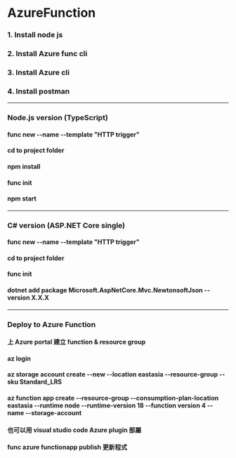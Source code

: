 # AzureFunction

### 1. Install node js
### 2. Install Azure func cli
### 3. Install Azure cli
### 4. Install postman
---
### Node.js version (TypeScript)
#### func new --name <ProjectName> --template "HTTP trigger"
#### cd to project folder
#### npm install
#### func init <ProjectName>
#### <Write codes>
#### npm start
---
### C# version (ASP.NET Core single)
#### func new --name <ProjectName> --template "HTTP trigger"
#### cd to project folder
#### func init <ProjectName>
#### dotnet add package Microsoft.AspNetCore.Mvc.NewtonsoftJson --version X.X.X
---
### Deploy to Azure Function
#### 上 Azure portal 建立 function & resource group
#### az login
#### az storage account create --new <AccountName> --location eastasia --resource-group <ResourceGroupName> --sku Standard_LRS
#### az function app create --resource-group <ResourceGroupName> --consumption-plan-location eastasia --runtime node --runtime-version 18 --function version 4 --name <FunctionAppName> --storage-account <AccountName>
#### 也可以用 visual studio code Azure plugin 部屬
#### func azure functionapp publish <FunctionAppName>  更新程式

